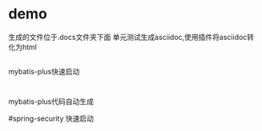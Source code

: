 # demo

生成的文件位于.docs文件夹下面
单元测试生成asciidoc,使用插件将asciidoc转化为html  



##
mybatis-plus快速启动
#
mybatis-plus代码自动生成


#spring-security 快速启动
